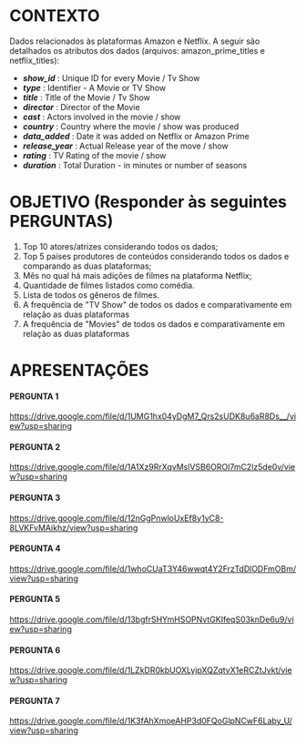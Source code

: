 # CONTEXTO
Dados relacionados às plataformas Amazon e Netflix. A seguir são detalhados os atributos dos dados (arquivos: amazon_prime_titles e netflix_titles):

- **_show_id_** : Unique ID for every Movie / Tv Show
- **_type_** : Identifier - A Movie or TV Show
- **_title_** : Title of the Movie / Tv Show
- **_director_** : Director of the Movie
- **_cast_** : Actors involved in the movie / show
- **_country_** : Country where the movie / show was produced
- **_data_added_** : Date it was added on Netflix or Amazon Prime 
- **_release_year_** : Actual Release year of the move / show
- **_rating_** : TV Rating of the movie / show 
- **_duration_** : Total Duration - in minutes or number of seasons

# OBJETIVO (Responder às seguintes PERGUNTAS)
1. Top 10 atores/atrizes considerando todos os dados;
2. Top 5 países produtores de conteúdos considerando todos os dados e comparando as duas plataformas;
3. Mês no qual há mais adições de filmes na plataforma Netflix;
4. Quantidade de filmes listados como comédia.
5. Lista de todos os gêneros de filmes.
6. A frequência de "TV Show" de todos os dados e comparativamente em relação as duas plataformas
7. A frequência de "Movies" de todos os dados e comparativamente em relação as duas plataformas

# APRESENTAÇÕES
#### PERGUNTA 1
https://drive.google.com/file/d/1UMG1hx04yDgM7_Qrs2sUDK8u6aR8Ds__/view?usp=sharing
#### PERGUNTA 2
https://drive.google.com/file/d/1A1Xz9RrXqvMslVSB6OROl7mC2lz5de0v/view?usp=sharing
#### PERGUNTA 3
https://drive.google.com/file/d/12nGgPnwloUxEf8y1yC8-8LVKFvMAikhz/view?usp=sharing
#### PERGUNTA 4
https://drive.google.com/file/d/1whoCUaT3Y46wwqt4Y2FrzTdDlODFmOBm/view?usp=sharing
#### PERGUNTA 5
https://drive.google.com/file/d/13bgfrSHYmHSOPNvtGKIfeqS03knDe6u9/view?usp=sharing
#### PERGUNTA 6
https://drive.google.com/file/d/1LZkDR0kbUOXLyjpXQZqtvX1eRCZtJvkt/view?usp=sharing
#### PERGUNTA 7
https://drive.google.com/file/d/1K3fAhXmoeAHP3d0FQoGlpNCwF6Laby_U/view?usp=sharing
